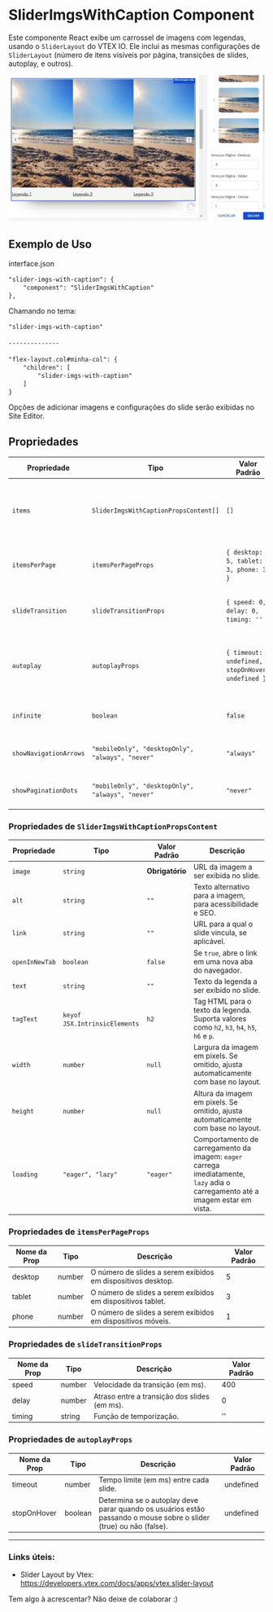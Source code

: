 SliderImgsWithCaption Component
===============================

Este componente React exibe um carrossel de imagens com legendas, usando o `SliderLayout` do VTEX IO. Ele inclui as mesmas configurações de `SliderLayout` (número de itens visíveis por página, transições de slides, autoplay, e outros).

![Exemplo do componente](img-exemplo.jpg)

Exemplo de Uso
-------------- 

interface.json
```
"slider-imgs-with-caption": {
    "component": "SliderImgsWithCaption"
},
```

Chamando no tema:
```
"slider-imgs-with-caption"

-------------- 

"flex-layout.col#minha-col": { 
    "children": [ 
        "slider-imgs-with-caption"
    ]
}
```

Opções de adicionar imagens e configurações do slide serão exibidas no Site Editor.


Propriedades
------------ 
| Propriedade            | Tipo                                                  | Valor Padrão                               | Descrição                                                                                       |
|------------------------|------------------------------------------------------|-------------------------------------------|-------------------------------------------------------------------------------------------------|
| `items`                | `SliderImgsWithCaptionPropsContent[]`                | `[]`                                      | Array de itens a serem exibidos, cada um contendo `imagem`, `alt`, `link`, `texto`, `largura`, etc. |
| `itemsPerPage`         | `itemsPerPageProps`                                  | `{ desktop: 5, tablet: 3, phone: 1 }`     | Itens exibidos por página para desktop, tablet e celular.                                     |
| `slideTransition`      | `slideTransitionProps`                               | `{ speed: 0, delay: 0, timing: '' }`      | Controla a velocidade da transição do slide, atraso e temporização.                             |
| `autoplay`             | `autoplayProps`                                      | `{ timeout: undefined, stopOnHover: undefined }` | Configurações de autoplay com opções de tempo limite e parar ao passar o mouse.                |
| `infinite`             | `boolean`                                            | `false`                                   | Habilita a rolagem infinita dos slides.                                                         |
| `showNavigationArrows` | `"mobileOnly", "desktopOnly", "always", "never"`   | `"always"`                                | Determina a visibilidade das setas de navegação.                                               |
| `showPaginationDots`   | `"mobileOnly", "desktopOnly", "always", "never"`   | `"never"`                                 | Determina a visibilidade dos pontos de paginação.                                              |


### Propriedades de `SliderImgsWithCaptionPropsContent` 

| Propriedade            | Tipo                              | Valor Padrão     | Descrição                                                                                           |
|------------------------|-----------------------------------|------------------|-----------------------------------------------------------------------------------------------------|
| `image`               | `string`                          | **Obrigatório**   | URL da imagem a ser exibida no slide.                                                               |
| `alt`                  | `string`                          | `""`             | Texto alternativo para a imagem, para acessibilidade e SEO.                                         |
| `link`                 | `string`                          | `""`             | URL para a qual o slide vincula, se aplicável.                                                     |
| `openInNewTab`        | `boolean`                         | `false`          | Se `true`, abre o link em uma nova aba do navegador.                                               |
| `text`                | `string`                          | `""`             | Texto da legenda a ser exibido no slide.                                                           |
| `tagText`             | `keyof JSX.IntrinsicElements`     | `h2`             | Tag HTML para o texto da legenda. Suporta valores como `h2`, `h3`, `h4`, `h5`, `h6` e `p`.         |
| `width`             | `number`                          | `null`           | Largura da imagem em pixels. Se omitido, ajusta automaticamente com base no layout.                |
| `height`              | `number`                          | `null`           | Altura da imagem em pixels. Se omitido, ajusta automaticamente com base no layout.                 |
| `loading`             | `"eager", "lazy"`                | `"eager"`        | Comportamento de carregamento da imagem: `eager` carrega imediatamente, `lazy` adia o carregamento até a imagem estar em vista. |


### Propriedades de `itemsPerPageProps`
| Nome da Prop           | Tipo   | Descrição                                                   | Valor Padrão |
|------------------------|--------|-------------------------------------------------------------|---------------|
| desktop                | number | O número de slides a serem exibidos em dispositivos desktop. | 5             |
| tablet                 | number | O número de slides a serem exibidos em dispositivos tablet.  | 3             |
| phone                  | number | O número de slides a serem exibidos em dispositivos móveis.  | 1             |


### Propriedades de `slideTransitionProps` 
| Nome da Prop           | Tipo   | Descrição                                             | Valor Padrão |
|------------------------|--------|------------------------------------------------------|---------------|
| speed                  | number | Velocidade da transição (em ms).                     | 400           |
| delay                  | number | Atraso entre a transição dos slides (em ms).        | 0             |
| timing                 | string | Função de temporização.                              | ''            |


### Propriedades de `autoplayProps`  
| Nome da Prop           | Tipo     | Descrição                                                                                     | Valor Padrão |
|------------------------|----------|-------------------------------------------------------------------------------------------------|---------------|
| timeout                | number   | Tempo limite (em ms) entre cada slide.                                                        | undefined     |
| stopOnHover            | boolean  | Determina se o autoplay deve parar quando os usuários estão passando o mouse sobre o slider (true) ou não (false). | undefined     |

-------------------------------
 
### Links úteis:

* Slider Layout by Vtex: https://developers.vtex.com/docs/apps/vtex.slider-layout


Tem algo à acrescentar? Não deixe de colaborar :)